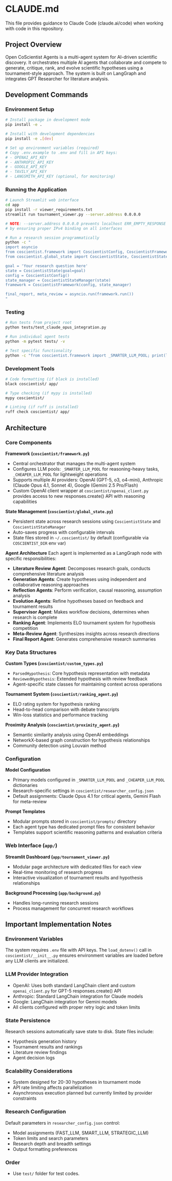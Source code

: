 # CLAUDE.md

This file provides guidance to Claude Code (claude.ai/code) when working with code in this repository.

## Project Overview

Open CoScientist Agents is a multi-agent system for AI-driven scientific discovery. It orchestrates multiple AI agents that collaborate and compete to generate, critique, rank, and evolve scientific hypotheses using a tournament-style approach. The system is built on LangGraph and integrates GPT Researcher for literature analysis.

## Development Commands

### Environment Setup
```bash
# Install package in development mode
pip install -e .

# Install with development dependencies  
pip install -e .[dev]

# Set up environment variables (required)
# Copy .env.example to .env and fill in API keys:
# - OPENAI_API_KEY
# - ANTHROPIC_API_KEY  
# - GOOGLE_API_KEY
# - TAVILY_API_KEY
# - LANGSMITH_API_KEY (optional, for monitoring)
```

### Running the Application
```bash
# Launch Streamlit web interface
cd app
pip install -r viewer_requirements.txt
streamlit run tournament_viewer.py --server.address 0.0.0.0

# NOTE: --server.address 0.0.0.0 prevents localhost ERR_EMPTY_RESPONSE issues
# by ensuring proper IPv4 binding on all interfaces

# Run a research session programmatically
python -c "
import asyncio
from coscientist.framework import CoscientistConfig, CoscientistFramework
from coscientist.global_state import CoscientistState, CoscientistStateManager

goal = 'Your research question here'
state = CoscientistState(goal=goal)
config = CoscientistConfig()
state_manager = CoscientistStateManager(state)
framework = CoscientistFramework(config, state_manager)

final_report, meta_review = asyncio.run(framework.run())
"
```

### Testing
```bash
# Run tests from project root
python tests/test_claude_opus_integration.py

# Run individual agent tests
python -m pytest tests/ -v

# Test specific functionality
python -c "from coscientist.framework import _SMARTER_LLM_POOL; print(list(_SMARTER_LLM_POOL.keys()))"
```

### Development Tools
```bash
# Code formatting (if black is installed)
black coscientist/ app/

# Type checking (if mypy is installed)  
mypy coscientist/

# Linting (if ruff is installed)
ruff check coscientist/ app/
```

## Architecture

### Core Components

**Framework (`coscientist/framework.py`)**
- Central orchestrator that manages the multi-agent system
- Configures LLM pools: `_SMARTER_LLM_POOL` for reasoning-heavy tasks, `_CHEAPER_LLM_POOL` for lightweight operations
- Supports multiple AI providers: OpenAI (GPT-5, o3, o4-mini), Anthropic (Claude Opus 4.1, Sonnet 4), Google (Gemini 2.5 Pro/Flash)
- Custom OpenAI client wrapper at `coscientist/openai_client.py` provides access to new responses.create() API with reasoning capabilities

**State Management (`coscientist/global_state.py`)**
- Persistent state across research sessions using `CoscientistState` and `CoscientistStateManager`
- Auto-saves progress with configurable intervals
- State files stored in `~/.coscientist/` by default (configurable via `COSCIENTIST_DIR` env var)

**Agent Architecture**
Each agent is implemented as a LangGraph node with specific responsibilities:
- **Literature Review Agent**: Decomposes research goals, conducts comprehensive literature analysis
- **Generation Agents**: Create hypotheses using independent and collaborative reasoning approaches  
- **Reflection Agents**: Perform verification, causal reasoning, assumption analysis
- **Evolution Agents**: Refine hypotheses based on feedback and tournament results
- **Supervisor Agent**: Makes workflow decisions, determines when research is complete
- **Ranking Agent**: Implements ELO tournament system for hypothesis competition
- **Meta-Review Agent**: Synthesizes insights across research directions
- **Final Report Agent**: Generates comprehensive research summaries

### Key Data Structures

**Custom Types (`coscientist/custom_types.py`)**
- `ParsedHypothesis`: Core hypothesis representation with metadata
- `ReviewedHypothesis`: Extended hypothesis with review feedback
- Agent-specific state classes for maintaining context across operations

**Tournament System (`coscientist/ranking_agent.py`)**
- ELO rating system for hypothesis ranking
- Head-to-head comparison with debate transcripts
- Win-loss statistics and performance tracking

**Proximity Analysis (`coscientist/proximity_agent.py`)**
- Semantic similarity analysis using OpenAI embeddings
- NetworkX-based graph construction for hypothesis relationships
- Community detection using Louvain method

### Configuration

**Model Configuration**
- Primary models configured in `_SMARTER_LLM_POOL` and `_CHEAPER_LLM_POOL` dictionaries
- Research-specific settings in `coscientist/researcher_config.json`
- Default assignments: Claude Opus 4.1 for critical agents, Gemini Flash for meta-review

**Prompt Templates**
- Modular prompts stored in `coscientist/prompts/` directory
- Each agent type has dedicated prompt files for consistent behavior
- Templates support scientific reasoning patterns and evaluation criteria

### Web Interface (`app/`)

**Streamlit Dashboard (`app/tournament_viewer.py`)**
- Modular page architecture with dedicated files for each view
- Real-time monitoring of research progress
- Interactive visualization of tournament results and hypothesis relationships

**Background Processing (`app/background.py`)**  
- Handles long-running research sessions
- Process management for concurrent research workflows

## Important Implementation Notes

### Environment Variables
The system requires `.env` file with API keys. The `load_dotenv()` call in `coscientist/__init__.py` ensures environment variables are loaded before any LLM clients are initialized.

### LLM Provider Integration
- OpenAI: Uses both standard LangChain client and custom `openai_client.py` for GPT-5 responses.create() API
- Anthropic: Standard LangChain integration for Claude models
- Google: LangChain integration for Gemini models
- All clients configured with proper retry logic and token limits

### State Persistence
Research sessions automatically save state to disk. State files include:
- Hypothesis generation history
- Tournament results and rankings  
- Literature review findings
- Agent decision logs

### Scalability Considerations
- System designed for 20-30 hypotheses in tournament mode
- API rate limiting affects parallelization
- Asynchronous execution planned but currently limited by provider constraints

### Research Configuration
Default parameters in `researcher_config.json` control:
- Model assignments (FAST_LLM, SMART_LLM, STRATEGIC_LLM)
- Token limits and search parameters
- Research depth and breadth settings
- Output formatting preferences

### Order
- Use `test/` folder for test codes.